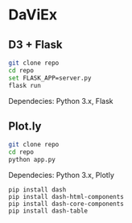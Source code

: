 # DaViEx

## D3 + Flask
```bash
git clone repo
cd repo
set FLASK_APP=server.py 
flask run
```

Dependecies: Python 3.x, Flask

## Plot.ly
```bash
git clone repo
cd repo
python app.py
```

Dependecies: Python 3.x, Plotly

```pip
pip install dash
pip install dash-html-components
pip install dash-core-components
pip install dash-table
```
